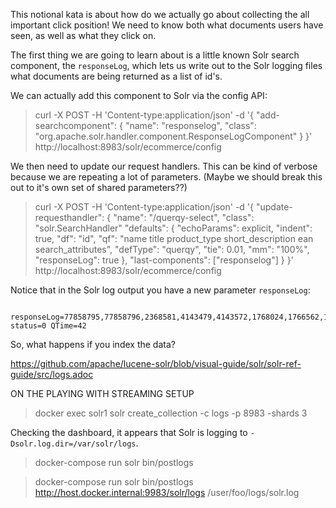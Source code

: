 This notional kata is about how do we actually go about collecting the all important click position!  We need to know both what documents users have seen, as well as what they click on.

The first thing we are going to learn about is a little known Solr search component, the `responseLog`, which lets us write out to the Solr logging files what documents are being returned as a list of id's.  

We can actually add this component to Solr via the config API:

> curl -X POST -H 'Content-type:application/json' -d '{
  "add-searchcomponent": {
    "name": "responselog",
    "class": "org.apache.solr.handler.component.ResponseLogComponent"
  }
}' http://localhost:8983/solr/ecommerce/config

We then need to update our request handlers.  This can be kind of verbose because we are repeating a lot of parameters.   (Maybe we should break this out to it's own set of shared parameters??)

> curl -X POST -H 'Content-type:application/json' -d '{
  "update-requesthandler": {
    "name": "/querqy-select",
    "class": "solr.SearchHandler"
    "defaults": {
      "echoParams": explicit,
      "indent": true,
      "df": "id",
      "qf": "name title product_type short_description ean search_attributes",
      "defType": "querqy",
      "tie": 0.01,
      "mm": "100%",
      "responseLog": true
      },
    "last-components": ["responselog"]
  }
}' http://localhost:8983/solr/ecommerce/config

Notice that in the Solr log output you have a new parameter `responseLog`:

```
 responseLog=77858795,77858796,2368581,4143479,4143572,1768024,1766562,1768012,1679564,3797265,4011117,1418538,78847062,78847065,2500960,1229074,1229111,2273010,1715314,1739387,3186555,3753984,1627958,53884,1751314,2060449,3429328,869847,3917181,643252 status=0 QTime=42
````

So, what happens if you index the data?

https://github.com/apache/lucene-solr/blob/visual-guide/solr/solr-ref-guide/src/logs.adoc

ON THE PLAYING WITH STREAMING SETUP
> docker exec solr1 solr create_collection -c logs -p 8983 -shards 3

Checking the dashboard, it appears that Solr is logging to `-Dsolr.log.dir=/var/solr/logs`.   

> docker-compose run solr bin/postlogs

> docker-compose run solr bin/postlogs http://host.docker.internal:9983/solr/logs /user/foo/logs/solr.log

